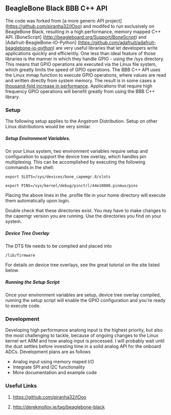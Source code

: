 ## BeagleBone Black BBB C++ API

The code was forked from [a more generic API project] (https://github.com/piranha32/IOoo) and modifed to run exclusively on BeagleBone Black, resulting in a high performance, memory mapped C++ API. [BoneScript] (http://beagleboard.org/Support/BoneScript) and [Adafruit-BeagleBone-IO-Python] (https://github.com/adafruit/adafruit-beaglebone-io-python) are very useful libraries that let developers write applications quickly and efficiently. One less than ideal feature of those libraries is the manner in which they handle GPIO - using the /sys directory. This means that GPIO operations are executed via the Linux file system, which greatly limits the speed of GPIO operations. The BBB C++ API uses the Linux mmap function to execute GPIO operations, where values are  read and written directly from system memory. The result is in some cases a [thousand-fold increase in performance](http://hackaday.com/2013/12/07/speeding-up-beaglebone-black-gpio-a-thousand-times). Applications that require high frequency GPIO operations will benefit greatly from using the BBB C++ library.

### Setup

The following setup applies to the Angstrom Distribution. Setup on other Linux distributions would be very similar. 

##### Setup Environment Variables. 
On your Linux system, two environment variables require setup and configuration to support the device tree overlay, which handles pin multiplexing. This can be accomplished by executing the following commands in the shell:

```export SLOTS=/sys/devices/bone_capemgr.8/slots```

```export PINS=/sys/kernel/debug/pinctrl/44e10800.pinmux/pins```

Placing the above lines in the .profile file in your home directory will execute them automatically upon login.

Double check that these directories exist. You may have to make changes to the capemgr version you are running. Use the directories you find on your system. 

##### Device Tree Overlay
The DTS file needs to be complied and placed into

    /lib/firmware

For details on device tree overlays, see the great tutorial on the site listed below. 

##### Running the Setup Script
Once your environment variables are setup, device tree overlay compiled, running the setup script will enable the GPIO configuration and you're ready to execute code. 



### Development

Developing high performance analong input is the highest priority, but also the most challenging to tackle, because of ongoing changes to the Linux kernel wrt ARM and how analog input is processed. I will probably wait until the dust settles before investing time in a solid analog API for the onboard ADCs. Development plans are as follows

- Analog input using memory maped I/O
- Integrate SPI and I2C functionality
- More documentation and example code

### Useful Links


1. https://github.com/piranha32/IOoo

2. http://derekmolloy.ie/tag/beaglebone-black
